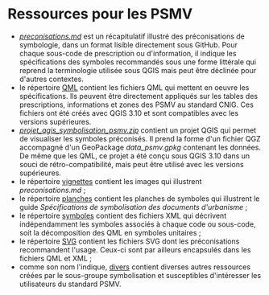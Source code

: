 # Ressources pour les PSMV

- _[preconisations.md](/PSMV/preconisations.md)_ est un récapitulatif illustré des préconisations de symbologie, dans un format lisible directement sous GitHub. Pour chaque sous-code de prescription ou d'information, il indique les spécifications des symboles recommandés sous une forme littérale qui reprend la terminologie utilisée sous QGIS mais peut être déclinée pour d'autres contextes.
- le répertoire [QML](/PSMV/QML) contient les fichiers QML qui mettent en oeuvre les spécifications. Ils peuvent être directement appliqués sur les tables des prescriptions, informations et zones des PSMV au standard CNIG. Ces fichiers ont été créés avec QGIS 3.10 et sont compatibles avec les versions supérieures.
- _[projet_qgis_symbolisation_psmv.zip](/PSMV/projet_qgis_symbolisation_psmv.zip)_ contient un projet QGIS qui permet de visualiser les symboles préconisés. Il prend la forme d'un fichier QGZ accompagné d'un GeoPackage _data_psmv.gpkg_ contenant les données. De même que les QML, ce projet a été conçu sous QGIS 3.10 dans un souci de rétro-compatibilité, mais peut être utilisé avec les versions supérieures.
- le répertoire [vignettes](/PSMV/vignettes) contient les images qui illustrent _preconisations.md_ ;
- le répertoire [planches](/PSMV/planches) contient les planches de symboles qui illustrent le guide *Spécifications de symbolisation des documents d'urbanisme* ;
- le répertoire [symboles](/PSMV/symboles) contient des fichiers XML qui décrivent indépendamment les symboles associés à chaque code ou sous-code, soit la décomposition des QML en symboles unitaires ;
- le répertoire [SVG](/PSMV/SVG) contient les fichiers SVG dont les préconisations recommandent l'usage. Ceux-ci sont par ailleurs encapsulés dans les fichiers QML et XML ;
- comme son nom l'indique, [divers](/PSMV/divers) contient diverses autres ressources créées par le sous-groupe symbolisation et susceptibles d'intéresser les utilisateurs du standard PSMV.
